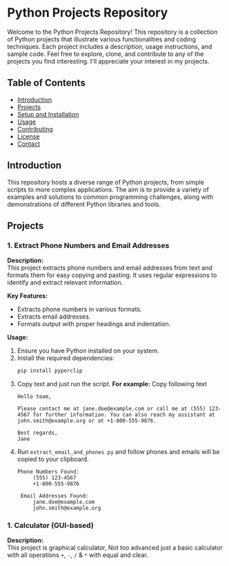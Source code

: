 # Python Projects Repository

Welcome to the Python Projects Repository! This repository is a collection of Python projects that illustrate various functionalities and coding techniques. Each project includes a description, usage instructions, and sample code. Feel free to explore, clone, and contribute to any of the projects you find interesting. I'll appreciate your interest in my projects.

## Table of Contents

- [Introduction](#introduction)
- [Projects](#projects)
- [Setup and Installation](#setup-and-installation)
- [Usage](#usage)
- [Contributing](#contributing)
- [License](#license)
- [Contact](#contact)

## Introduction

This repository hosts a diverse range of Python projects, from simple scripts to more complex applications. The aim is to provide a variety of examples and solutions to common programming challenges, along with demonstrations of different Python libraries and tools.

## Projects

### 1. Extract Phone Numbers and Email Addresses

**Description:**  
This project extracts phone numbers and email addresses from text and formats them for easy copying and pasting. It uses regular expressions to identify and extract relevant information.

**Key Features:**
- Extracts phone numbers in various formats.
- Extracts email addresses.
- Formats output with proper headings and indentation.

**Usage:**
1. Ensure you have Python installed on your system.
2. Install the required dependencies:
   ```bash
   pip install pyperclip
    ```
3. Copy text and just run the script. 
    **For example:** Copy following text
    ```
    Hello team,

    Please contact me at jane.doe@example.com or call me at (555) 123-4567 for further information. You can also reach my assistant at john.smith@example.org or at +1-800-555-9876.

    Best regards,
    Jane
    ```
4. Run `extract_email_and_phones.py` and follow phones and emails will be copied to your clipboard.
   ```
   Phone Numbers Found:
        (555) 123-4567
        +1-800-555-9876

    Email Addresses Found:
        jane.doe@example.com
        john.smith@example.org

   ```

### 1. Calculator (GUI-based)

**Description:**  
This project is graphical calculator, Not too advanced just a basic calculator with all operations `+`, `-`, `/` & `*` with equal and clear.
